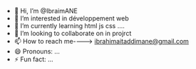 - 👋 Hi, I’m @IbraimANE
- 👀 I’m interested in développement web
- 🌱 I’m currently learning html js css ....
- 💞️ I’m looking to collaborate on in projrct
- 📫 How to reach me----> ibrahimaitaddimane@gmail.com
- 😄 Pronouns: ...
- ⚡ Fun fact: ...

<!---
IbraimANE/IbraimANE is a ✨ special ✨ repository because its `README.md` (this file) appears on your GitHub profile.
You can click the Preview link to take a look at your changes.
--->
